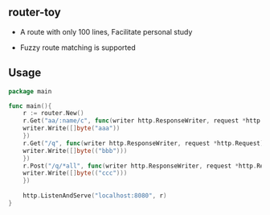 ## router-toy

* A route with only 100 lines,
Facilitate personal study

* Fuzzy route matching is supported

## Usage
```go
package main

func main(){
    r := router.New()
    r.Get("aa/:name/c", func(writer http.ResponseWriter, request *http.Request) {
    writer.Write([]byte("aaa"))
    })
    r.Get("/q", func(writer http.ResponseWriter, request *http.Request) {
    writer.Write([]byte(("bbb")))
    })
    r.Post("/q/*all", func(writer http.ResponseWriter, request *http.Request) {
    writer.Write([]byte(("ccc")))
    })
    
    http.ListenAndServe("localhost:8080", r)
}
```
